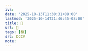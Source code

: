 ```yaml
---
ivs:
date: '2025-10-13T11:30:31+08:00'
lastmod: '2025-10-14T21:46:45-08:00'
title: 󰦉
url: 󰦉
tags: [稹]
src: DCCV
note:
---
```

